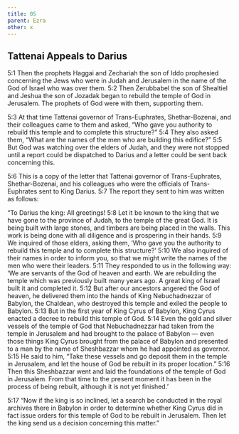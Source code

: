 ```yaml
---
title: 05
parent: Ezra
other: x
---
```


## Tattenai Appeals to Darius

<a name="5:1">5:1</a> Then the prophets Haggai and Zechariah the son of Iddo prophesied concerning the Jews who were in Judah and Jerusalem in the name of the God of Israel who was over them. <a name="5:2">5:2</a> Then Zerubbabel the son of Shealtiel and Jeshua the son of Jozadak began to rebuild the temple of God in Jerusalem. The prophets of God were with them, supporting them.

<a name="5:3">5:3</a> At that time Tattenai governor of Trans-Euphrates, Shethar-Bozenai, and their colleagues came to them and asked, “Who gave you authority to rebuild this temple and to complete this structure?” <a name="5:4">5:4</a> They also asked them, “What are the names of the men who are building this edifice?” <a name="5:5">5:5</a> But God was watching over the elders of Judah, and they were not stopped until a report could be dispatched to Darius and a letter could be sent back concerning this.

<a name="5:6">5:6</a> This is a copy of the letter that Tattenai governor of Trans-Euphrates, Shethar-Bozenai, and his colleagues who were the officials of Trans-Euphrates sent to King Darius. <a name="5:7">5:7</a> The report they sent to him was written as follows:

“To Darius the king: All greetings! <a name="5:8">5:8</a> Let it be known to the king that we have gone to the province of Judah, to the temple of the great God. It is being built with large stones, and timbers are being placed in the walls. This work is being done with all diligence and is prospering in their hands. <a name="5:9">5:9</a> We inquired of those elders, asking them, ‘Who gave you the authority to rebuild this temple and to complete this structure?’ <a name="5:10">5:10</a> We also inquired of their names in order to inform you, so that we might write the names of the men who were their leaders. <a name="5:11">5:11</a> They responded to us in the following way: ‘We are servants of the God of heaven and earth. We are rebuilding the temple which was previously built many years ago. A great king of Israel built it and completed it. <a name="5:12">5:12</a> But after our ancestors angered the God of heaven, he delivered them into the hands of King Nebuchadnezzar of Babylon, the Chaldean, who destroyed this temple and exiled the people to Babylon. <a name="5:13">5:13</a> But in the first year of King Cyrus of Babylon, King Cyrus enacted a decree to rebuild this temple of God. <a name="5:14">5:14</a> Even the gold and silver vessels of the temple of God that Nebuchadnezzar had taken from the temple in Jerusalem and had brought to the palace of Babylon — even those things King Cyrus brought from the palace of Babylon and presented to a man by the name of Sheshbazzar whom he had appointed as governor. <a name="5:15">5:15</a> He said to him, “Take these vessels and go deposit them in the temple in Jerusalem, and let the house of God be rebuilt in its proper location.” <a name="5:16">5:16</a> Then this Sheshbazzar went and laid the foundations of the temple of God in Jerusalem. From that time to the present moment it has been in the process of being rebuilt, although it is not yet finished.’

<a name="5:17">5:17</a> “Now if the king is so inclined, let a search be conducted in the royal archives there in Babylon in order to determine whether King Cyrus did in fact issue orders for this temple of God to be rebuilt in Jerusalem. Then let the king send us a decision concerning this matter.”
